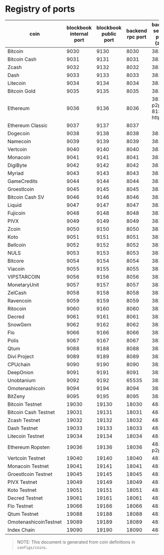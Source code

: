 # Registry of ports

| coin                 | blockbook internal port | blockbook public port | backend rpc port | backend service ports (zmq) |
|----------------------|-------------------------|-----------------------|------------------|-----------------------------|
| Bitcoin              | 9030                    | 9130                  | 8030             | 38330                       |
| Bitcoin Cash         | 9031                    | 9131                  | 8031             | 38331                       |
| Zcash                | 9032                    | 9132                  | 8032             | 38332                       |
| Dash                 | 9033                    | 9133                  | 8033             | 38333                       |
| Litecoin             | 9034                    | 9134                  | 8034             | 38334                       |
| Bitcoin Gold         | 9035                    | 9135                  | 8035             | 38335                       |
| Ethereum             | 9036                    | 9136                  | 8036             | 38336 p2p, 8136 http        |
| Ethereum Classic     | 9037                    | 9137                  | 8037             |                             |
| Dogecoin             | 9038                    | 9138                  | 8038             | 38338                       |
| Namecoin             | 9039                    | 9139                  | 8039             | 38339                       |
| Vertcoin             | 9040                    | 9140                  | 8040             | 38340                       |
| Monacoin             | 9041                    | 9141                  | 8041             | 38341                       |
| DigiByte             | 9042                    | 9142                  | 8042             | 38342                       |
| Myriad               | 9043                    | 9143                  | 8043             | 38343                       |
| GameCredits          | 9044                    | 9144                  | 8044             | 38344                       |
| Groestlcoin          | 9045                    | 9145                  | 8045             | 38345                       |
| Bitcoin Cash SV      | 9046                    | 9146                  | 8046             | 38346                       |
| Liquid               | 9047                    | 9147                  | 8047             | 38347                       |
| Fujicoin             | 9048                    | 9148                  | 8048             | 38348                       |
| PIVX                 | 9049                    | 9149                  | 8049             | 38349                       |
| Zcoin                | 9050                    | 9150                  | 8050             | 38350                       |
| Koto                 | 9051                    | 9151                  | 8051             | 38351                       |
| Bellcoin             | 9052                    | 9152                  | 8052             | 38352                       |
| NULS                 | 9053                    | 9153                  | 8053             | 38353                       |
| Bitcore              | 9054                    | 9154                  | 8054             | 38354                       |
| Viacoin              | 9055                    | 9155                  | 8055             | 38355                       |
| VIPSTARCOIN          | 9056                    | 9156                  | 8056             | 38356                       |
| MonetaryUnit         | 9057                    | 9157                  | 8057             | 38357                       |
| ZelCash              | 9058                    | 9158                  | 8058             | 38358                       |
| Ravencoin            | 9059                    | 9159                  | 8059             | 38359                       |
| Ritocoin             | 9060                    | 9160                  | 8060             | 38360                       |
| Decred               | 9061                    | 9161                  | 8061             | 38361                       |
| SnowGem              | 9062                    | 9162                  | 8062             | 38362                       |
| Flo                  | 9066                    | 9166                  | 8066             | 38366                       |
| Polis                | 9067                    | 9167                  | 8067             | 38367                       |
| Qtum                 | 9088                    | 9188                  | 8088             | 38388                       |
| Divi Project         | 9089                    | 9189                  | 8089             | 38389                       |
| CPUchain             | 9090                    | 9190                  | 8090             | 38390                       |
| DeepOnion            | 9091                    | 9191                  | 8091             | 38391                       |
| Unobtanium           | 9092                    | 9192                  | 65535            | 38392                       |
| Omotenashicoin       | 9094                    | 9194                  | 8094             | 38394                       |
| BitZeny              | 9095                    | 9195                  | 8095             | 38395                       |
| Bitcoin Testnet      | 19030                   | 19130                 | 18030            | 48330                       |
| Bitcoin Cash Testnet | 19031                   | 19131                 | 18031            | 48331                       |
| Zcash Testnet        | 19032                   | 19132                 | 18032            | 48332                       |
| Dash Testnet         | 19033                   | 19133                 | 18033            | 48333                       |
| Litecoin Testnet     | 19034                   | 19134                 | 18034            | 48334                       |
| Ethereum Ropsten     | 19036                   | 19136                 | 18036            | 48336 p2p                   |
| Vertcoin Testnet     | 19040                   | 19140                 | 18040            | 48340                       |
| Monacoin Testnet     | 19041                   | 19141                 | 18041            | 48341                       |
| Groestlcoin Testnet  | 19045                   | 19145                 | 18045            | 48345                       |
| PIVX Testnet         | 19049                   | 19149                 | 18049            | 48349                       |
| Koto Testnet         | 19051                   | 19151                 | 18051            | 48351                       |
| Decred Testnet       | 19061                   | 19161                 | 18061            | 48361                       |
| Flo Testnet          | 19066                   | 19166                 | 18066            | 48366                       |
| Qtum Testnet         | 19088                   | 19188                 | 18088            | 48388                       |
| OmotenashicoinTestnet| 19089                   | 19189                 | 18089            | 48389                       |
| Index Chain		   | 19090					 | 19190				 | 18090			| 48390						  |

> NOTE: This document is generated from coin definitions in `configs/coins`.
